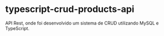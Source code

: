 # typescript-crud-products-api
API Rest, onde foi desenvolvido um sistema de CRUD utilizando MySQL e TypeScript.
